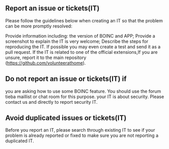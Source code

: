 Report an issue or tickets(IT)
------
Please follow the guidelines below when creating an IT so that the problem can be more promptly resolved:

Provide information including: the version of BOINC and APP;
Provide a screenshot to explain the IT is very welcome;
Describe the steps for reproducing the IT.
If possible you may even create a test and send it as a pull request.
If the IT is related to one of the official extensions,If you are unsure, report it to the main repository (https://github.com/volunteerathome).

Do not report an issue or tickets(IT) if
------

you are asking how to use some BOINC feature. You should use the forum tieba maillist or chat room for this purpose.
your IT is about security. Please contact us and directly to report security IT.

Avoid duplicated issues or tickets(IT)
------

Before you report an IT, please search through existing IT to see if your problem is already reported or fixed to make sure you are not reporting a duplicated IT. 